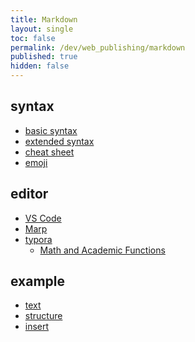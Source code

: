```yaml
---
title: Markdown
layout: single
toc: false
permalink: /dev/web_publishing/markdown
published: true
hidden: false
---
```


<head>
  <base target="_blank">
</head>

## syntax

- [basic syntax](https://www.markdownguide.org/basic-syntax/)
- [extended syntax](https://www.markdownguide.org/extended-syntax/)
- [cheat sheet](https://www.markdownguide.org/cheat-sheet/)
- [emoji](https://github.com/ikatyang/emoji-cheat-sheet)

## editor

- [VS Code](https://code.visualstudio.com/docs/languages/markdown)
- [Marp](https://marketplace.visualstudio.com/items?itemName=marp-team.marp-vscode)
- [typora](https://typora.io/)
  - [Math and Academic Functions](https://support.typora.io/Math/)

## example

- [text](/dev/web_publishing/markdown/example/text)
- [structure](/dev/web_publishing/markdown/example/structure)
- [insert](/dev/web_publishing/markdown/example/insert)

